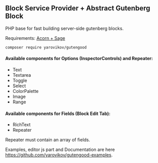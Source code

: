 ## Block Service Provider + Abstract Gutenberg Block

PHP base for fast building server-side gutenberg blocks.

Requirements: [Acorn + Sage](https://roots.io)

```
composer require yarovikov/gutengood
```

#### Available components for Options (InspectorControls) and Repeater:
- Text
- Textarea
- Toggle
- Select
- ColorPalette
- Image
- Range

#### Available components for Fields (Block Edit Tab):
- RichText
- Repeater

Repeater must contain an array of fields.

Examples, editor js part and Documentation are here https://github.com/yarovikov/gutengood-examples.
